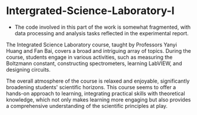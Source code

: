 # Intergrated-Science-Laboratory-I

* The code involved in this part of the work is somewhat fragmented, with data processing and analysis tasks reflected in the experimental report.

The Integrated Science Laboratory course, taught by Professors Yanyi Huang and Fan Bai, covers a broad and intriguing array of topics. During the course, students engage in various activities, such as measuring the Boltzmann constant, constructing spectrometers, learning LabVIEW, and designing circuits. 

The overall atmosphere of the course is relaxed and enjoyable, significantly broadening students' scientific horizons. This course seems to offer a hands-on approach to learning, integrating practical skills with theoretical knowledge, which not only makes learning more engaging but also provides a comprehensive understanding of the scientific principles at play.




